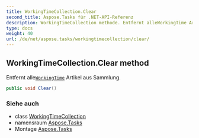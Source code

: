 ```yaml
---
title: WorkingTimeCollection.Clear
second_title: Aspose.Tasks für .NET-API-Referenz
description: WorkingTimeCollection methode. Entfernt alleWorkingTime Artikel aus Sammlung.
type: docs
weight: 40
url: /de/net/aspose.tasks/workingtimecollection/clear/
---
```

## WorkingTimeCollection.Clear method

Entfernt alle[`WorkingTime`](../../workingtime/) Artikel aus Sammlung.

```csharp
public void Clear()
```

### Siehe auch

* class [WorkingTimeCollection](../)
* namensraum [Aspose.Tasks](../../workingtimecollection/)
* Montage [Aspose.Tasks](../../../)


